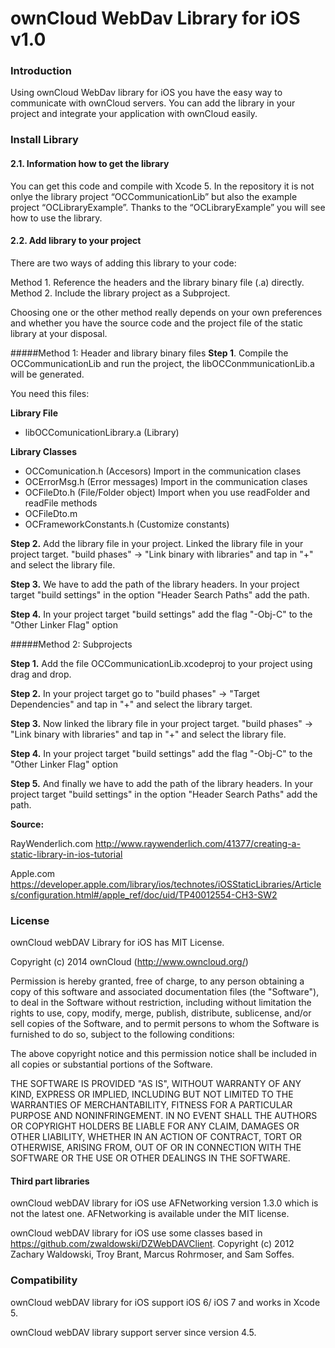# ownCloud WebDav Library for iOS v1.0

### Introduction
Using ownCloud WebDav library for iOS you have the easy way to communicate with ownCloud servers. You can add the library in your project and integrate your application with ownCloud easily.

### Install Library
#### 2.1. Information how to get the library
You can get this code and compile with Xcode 5. In the repository it is not onlye the library project “OCCommunicationLib” but also the example project “OCLibraryExample”. Thanks to the “OCLibraryExample” you will see how to use the library.
#### 2.2. Add library to your project
There are two ways of adding this library to your code:

Method 1. Reference the headers and the library binary file (.a) directly.
Method 2. Include the library project as a Subproject.

Choosing one or the other method really depends on your own preferences and whether you have the source code and the project file of the static library at your disposal.

#####Method 1: Header and library binary files
__Step 1__.  Compile the OCCommunicationLib and run the project, the libOCConmmunicationLib.a will be generated. 

You need this files: 

__Library File__

* libOCComunicationLibrary.a (Library) 

__Library Classes__

* OCComunication.h (Accesors) Import in the communication clases
* OCErrorMsg.h (Error messages) Import in the communication clases
* OCFileDto.h (File/Folder object) Import when you use readFolder and readFile methods
* OCFileDto.m
* OCFrameworkConstants.h (Customize constants)

__Step 2.__  Add the library file in your project.  Linked the library file in your project target. "build phases" -> "Link binary with libraries" and tap in "+" and select the library file.

  
__Step 3.__  We have to add the path of the library headers. In your project target "build settings" in the option "Header Search Paths" add the path.

__Step 4.__  In your project target "build settings" add the flag "-Obj-C" to the "Other Linker Flag" option


#####Method 2: Subprojects

__Step 1.__ Add the file OCCommunicationLib.xcodeproj to your project using drag and drop.


__Step 2.__ In your project target go to "build phases" -> "Target Dependencies" and tap in "+" and select the library target.

__Step 3.__ Now linked the library file in your project target. "build phases" -> "Link binary with libraries" and tap in "+" and select the library file.

__Step 4.__ In your project target "build settings" add the flag "-Obj-C" to the "Other Linker Flag" option

__Step 5.__ And finally we have to add the path of the library headers. In your project target "build settings" in the option "Header Search Paths" add the path.

__Source:__

RayWenderlich.com <http://www.raywenderlich.com/41377/creating-a-static-library-in-ios-tutorial>
 
Apple.com <https://developer.apple.com/library/ios/technotes/iOSStaticLibraries/Articles/configuration.html#/apple_ref/doc/uid/TP40012554-CH3-SW2>

###  License

ownCloud webDAV Library for iOS has MIT License. 
 
Copyright (c) 2014 ownCloud (http://www.owncloud.org/)

Permission is hereby granted, free of charge, to any person obtaining a copy
of this software and associated documentation files (the "Software"), to deal
in the Software without restriction, including without limitation the rights
to use, copy, modify, merge, publish, distribute, sublicense, and/or sell
copies of the Software, and to permit persons to whom the Software is
furnished to do so, subject to the following conditions:

The above copyright notice and this permission notice shall be included in
all copies or substantial portions of the Software.

THE SOFTWARE IS PROVIDED "AS IS", WITHOUT WARRANTY OF ANY KIND, EXPRESS OR IMPLIED, INCLUDING BUT NOT LIMITED TO THE WARRANTIES OF MERCHANTABILITY, FITNESS FOR A PARTICULAR PURPOSE AND NONINFRINGEMENT. IN NO EVENT SHALL THE AUTHORS OR COPYRIGHT HOLDERS BE LIABLE FOR ANY CLAIM, DAMAGES OR OTHER LIABILITY, WHETHER IN AN ACTION OF CONTRACT, TORT OR OTHERWISE, ARISING FROM, OUT OF OR IN CONNECTION WITH THE SOFTWARE OR THE USE OR OTHER DEALINGS IN
THE SOFTWARE.

#### Third part libraries

ownCloud webDAV library for iOS use AFNetworking version 1.3.0 which is not the latest one. AFNetworking is available under the MIT license. 

ownCloud webDAV library for iOS use some classes based in  https://github.com/zwaldowski/DZWebDAVClient. Copyright (c) 2012 Zachary Waldowski, Troy Brant, Marcus Rohrmoser, and Sam Soffes.


### Compatibility

ownCloud webDAV library for iOS support iOS 6/ iOS 7 and works in Xcode 5.

ownCloud webDAV library support server since version 4.5.




